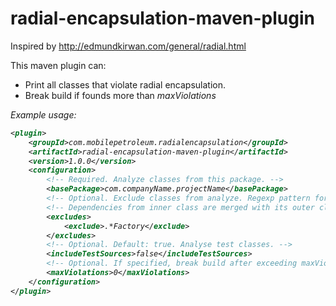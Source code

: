 # radial-encapsulation-maven-plugin

Inspired by http://edmundkirwan.com/general/radial.html

This maven plugin can:
<ul>
  <li>Print all classes that violate radial encapsulation.</li>
  <li>Break build if founds more than <i>maxViolations<i></li>
</ul>

Example usage:

```xml
<plugin>
    <groupId>com.mobilepetroleum.radialencapsulation</groupId>
    <artifactId>radial-encapsulation-maven-plugin</artifactId>
    <version>1.0.0</version>
    <configuration>
        <!-- Required. Analyze classes from this package. -->
        <basePackage>com.companyName.projectName</basePackage>
        <!-- Optional. Exclude classes from analyze. Regexp pattern for fully qualified class name. -->
        <!-- Dependencies from inner class are merged with its outer class dependencies. --> 
        <excludes>
            <exclude>.*Factory</exclude>
        </excludes>
        <!-- Optional. Default: true. Analyse test classes. -->
        <includeTestSources>false</includeTestSources>
        <!-- Optional. If specified, break build after exceeding maxViolations. -->
        <maxViolations>0</maxViolations>
    </configuration>
</plugin>
```
